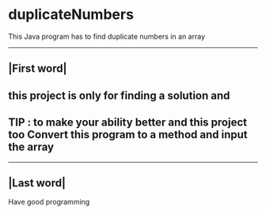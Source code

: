 # duplicateNumbers
This Java program has to find duplicate numbers in an array

------------
|First word|
------------
this project is only for finding a solution and 
--------------------------------------------------------
TIP :
    to make your ability better and this project too 
    Convert this program to a method and input the array
--------------------------------------------------------
-----------
|Last word|
-----------
Have good programming
